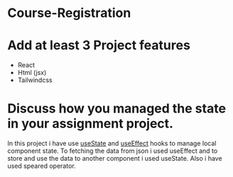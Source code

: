 # Course-Registration 



# Add at least 3 Project features
- React
- Html (jsx)
- Tailwindcss

# Discuss how you managed the state in your assignment project.

In this project i have use <u>useState</u> and <u>useEffect</u> hooks to manage local component state. To fetching the data from json i used useEffect and to store and use the data to another component i used useState. Also i have used speared operator.
